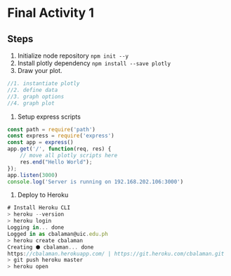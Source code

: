 # Final Activity 1

## Steps

1. Initialize node repository ```npm init --y```
1. Install plotly dependency ```npm install --save plotly```
1. Draw your plot.
```js
//1. instantiate plotly
//2. define data
//3. graph options
//4. graph plot
```
1. Setup express scripts
```js
const path = require('path')
const express = require('express')
const app = express()
app.get('/', function(req, res) {
    // move all plotly scripts here
    res.end("Hello World");
});
app.listen(3000)
console.log('Server is running on 192.168.202.106:3000')
```
1. Deploy to Heroku
```js
# Install Heroku CLI
> heroku --version
> heroku login
Logging in... done
Logged in as cbalaman@uic.edu.ph
> heroku create cbalaman
Creating ⬢ cbalaman... done
https://cbalaman.herokuapp.com/ | https://git.heroku.com/cbalaman.git
> git push heroku master
> heroku open
```